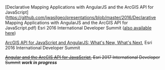 [Declarative Mapping Applications with AngularJS and the ArcGIS API for JavaScript](https://github.com/jwasilgeo/presentations/blob/master/2016/Declarative Mapping Applications with AngularJS and the ArcGIS API for JavaScript.pdf) Esri 2016 International Developer Summit ([also available here](http://proceedings.esri.com/library/userconf/devsummit16/papers/dev_int_193.pdf))

[ArcGIS API for JavaScript and AngularJS: What's New, What's Next](https://jwasilgeo.github.io/esri-jsapi-and-angular-whats-next-dev-summit-2016), Esri 2016 International Developer Summit

~~[Angular and the ArcGIS API for JavaScript](https://jwasilgeo.github.io/presentations/2017/angular-and-the-arcgis-api-for-javascript), Esri 2017 International Developer Summit~~ **_work in progress_**

